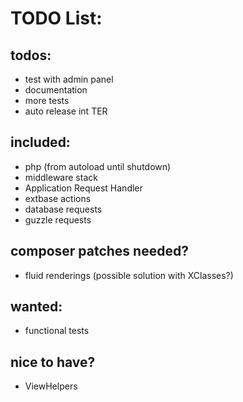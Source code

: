 # TODO List:

## todos:

- test with admin panel
- documentation
- more tests
- auto release int TER

## included:

- php (from autoload until shutdown)
- middleware stack
- Application Request Handler
- extbase actions
- database requests
- guzzle requests

## composer patches needed?

- fluid renderings (possible solution with XClasses?)

## wanted:

- functional tests

## nice to have?

- ViewHelpers
